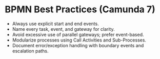 # BPMN Best Practices (Camunda 7)
- Always use explicit start and end events.
- Name every task, event, and gateway for clarity.
- Avoid excessive use of parallel gateways; prefer event-based.
- Modularize processes using Call Activities and Sub-Processes.
- Document error/exception handling with boundary events and escalation paths.
